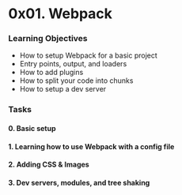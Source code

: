# 0x01. Webpack

### Learning Objectives
* How to setup Webpack for a basic project
*  Entry points, output, and loaders
*  How to add plugins
*  How to split your code into chunks
*  How to setup a dev server

### Tasks
#### 0. Basic setup
#### 1. Learning how to use Webpack with a config file
#### 2. Adding CSS & Images
#### 3. Dev servers, modules, and tree shaking
